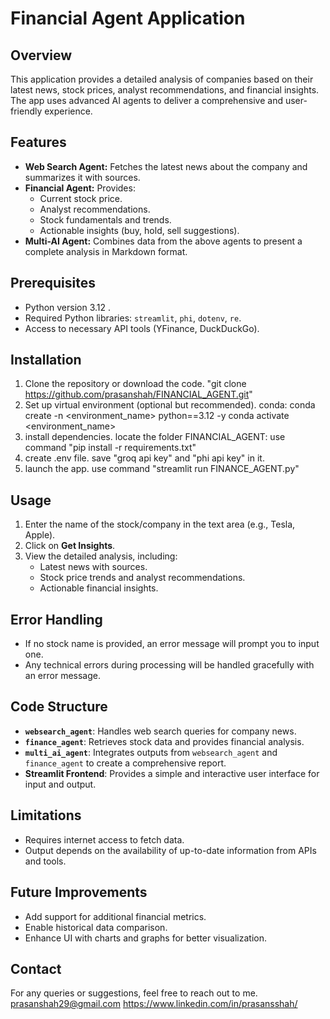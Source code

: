 # Financial Agent Application

## Overview
This application provides a detailed analysis of companies based on their latest news, stock prices, analyst recommendations, and financial insights. The app uses advanced AI agents to deliver a comprehensive and user-friendly experience.

## Features
- **Web Search Agent:** Fetches the latest news about the company and summarizes it with sources.
- **Financial Agent:** Provides:
  - Current stock price.
  - Analyst recommendations.
  - Stock fundamentals and trends.
  - Actionable insights (buy, hold, sell suggestions).
- **Multi-AI Agent:** Combines data from the above agents to present a complete analysis in Markdown format.

## Prerequisites
- Python version 3.12 .
- Required Python libraries: `streamlit`, `phi`, `dotenv`, `re`.
- Access to necessary API tools (YFinance, DuckDuckGo).

## Installation
1. Clone the repository or download the code.
    "git clone https://github.com/prasanshah/FINANCIAL_AGENT.git"
2. Set up virtual environment (optional but recommended).
    conda:
        conda create -n <environment_name> python==3.12 -y
        conda activate <environment_name>
3. install dependencies.
    locate the folder FINANCIAL_AGENT:
        use command "pip install -r requirements.txt"
4. create .env file.
    save "groq api key" and "phi api key" in it.
4. launch the app.
    use command "streamlit run FINANCE_AGENT.py"




## Usage
1. Enter the name of the stock/company in the text area (e.g., Tesla, Apple).
2. Click on **Get Insights**.
3. View the detailed analysis, including:
   - Latest news with sources.
   - Stock price trends and analyst recommendations.
   - Actionable financial insights.

## Error Handling
- If no stock name is provided, an error message will prompt you to input one.
- Any technical errors during processing will be handled gracefully with an error message.

## Code Structure
- **`websearch_agent`**: Handles web search queries for company news.
- **`finance_agent`**: Retrieves stock data and provides financial analysis.
- **`multi_ai_agent`**: Integrates outputs from `websearch_agent` and `finance_agent` to create a comprehensive report.
- **Streamlit Frontend**: Provides a simple and interactive user interface for input and output.

## Limitations
- Requires internet access to fetch data.
- Output depends on the availability of up-to-date information from APIs and tools.

## Future Improvements
- Add support for additional financial metrics.
- Enable historical data comparison.
- Enhance UI with charts and graphs for better visualization.

## Contact
For any queries or suggestions, feel free to reach out to me.
prasanshah29@gmail.com
https://www.linkedin.com/in/prasansshah/

